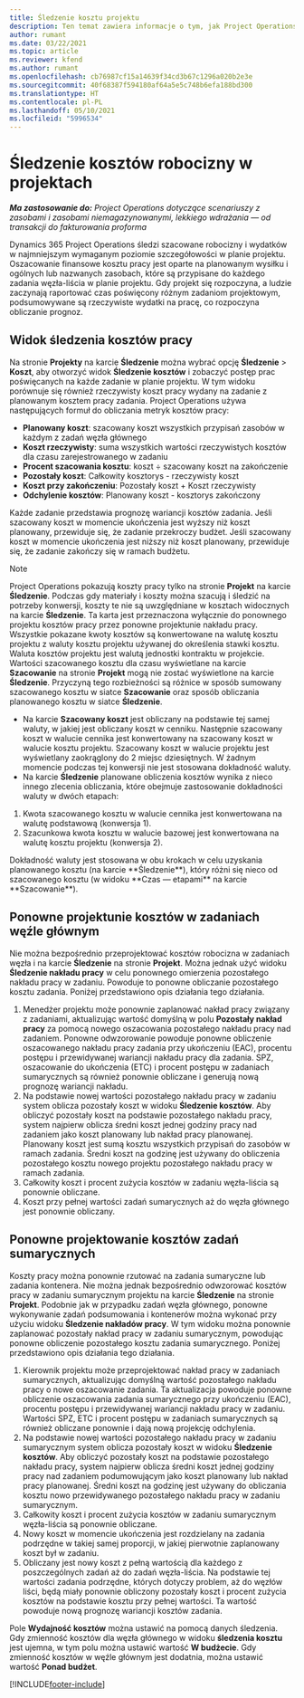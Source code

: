 ```yaml
---
title: Śledzenie kosztu projektu
description: Ten temat zawiera informacje o tym, jak Project Operations śledzą postęp w stosunku do kosztów pracy i wydatków na projekt.
author: rumant
ms.date: 03/22/2021
ms.topic: article
ms.reviewer: kfend
ms.author: rumant
ms.openlocfilehash: cb76987cf15a14639f34cd3b67c1296a020b2e3e
ms.sourcegitcommit: 40f68387f594180af64a5e5c748b6efa188bd300
ms.translationtype: HT
ms.contentlocale: pl-PL
ms.lasthandoff: 05/10/2021
ms.locfileid: "5996534"
---
```

# <a name="labor-cost-tracking-on-projects"></a>Śledzenie kosztów robocizny w projektach

_**Ma zastosowanie do:** Project Operations dotyczące scenariuszy z zasobami i zasobami niemagazynowanymi, lekkiego wdrażania — od transakcji do fakturowania proforma_

Dynamics 365 Project Operations śledzi szacowane robocizny i wydatków w najmniejszym wymaganym poziomie szczegółowości w planie projektu. Oszacowanie finansowe kosztu pracy jest oparte na planowanym wysiłku i ogólnych lub nazwanych zasobach, które są przypisane do każdego zadania węzła-liścia w planie projektu. Gdy projekt się rozpoczyna, a ludzie zaczynają raportować czas poświęcony różnym zadaniom projektowym, podsumowywane są rzeczywiste wydatki na pracę, co rozpoczyna obliczanie prognoz.

## <a name="labor-cost-tracking-view"></a>Widok śledzenia kosztów pracy

Na stronie **Projekty** na karcie **Śledzenie** można wybrać opcję **Śledzenie** > **Koszt**, aby otworzyć widok **Śledzenie kosztów** i zobaczyć postęp prac poświęcanych na każde zadanie w planie projektu. W tym widoku porównuje się również rzeczywisty koszt pracy wydany na zadanie z planowanym kosztem pracy zadania. Project Operations używa następujących formuł do obliczania metryk kosztów pracy:

- **Planowany koszt**: szacowany koszt wszystkich przypisań zasobów w każdym z zadań węzła głównego
- **Koszt rzeczywisty**: suma wszystkich wartości rzeczywistych kosztów dla czasu zarejestrowanego w zadaniu
- **Procent szacowania kosztu**: koszt ÷ szacowany koszt na zakończenie
- **Pozostały koszt**: Całkowity kosztorys - rzeczywisty koszt
- **Koszt przy zakończeniu**: Pozostały koszt + Koszt rzeczywisty
- **Odchylenie kosztów**: Planowany koszt - kosztorys zakończony

Każde zadanie przedstawia prognozę wariancji kosztów zadania. Jeśli szacowany koszt w momencie ukończenia jest wyższy niż koszt planowany, przewiduje się, że zadanie przekroczy budżet. Jeśli szacowany koszt w momencie ukończenia jest niższy niż koszt planowany, przewiduje się, że zadanie zakończy się w ramach budżetu.

>[!NOTE]
> Project Operations pokazują koszty pracy tylko na stronie **Projekt** na karcie **Śledzenie**. Podczas gdy materiały i koszty można szacują i śledzić na potrzeby konwersji, koszty te nie są uwzględniane w kosztach widocznych na karcie **Śledzenie**. Ta karta jest przeznaczona wyłącznie do ponownego projektu kosztów pracy przez ponowne projektunie nakładu pracy.
Wszystkie pokazane kwoty kosztów są konwertowane na walutę kosztu projektu z waluty kosztu projektu używanej do określenia stawki kosztu. Waluta kosztów projektu jest walutą jednostki kontraktu w projekcie. Wartości szacowanego kosztu dla czasu wyświetlane na karcie **Szacowanie** na stronie **Projekt** mogą nie zostać wyświetlone na karcie **Śledzenie**. Przyczyną tego rozbieżności są różnice w sposób sumowany szacowanego kosztu w siatce **Szacowanie** oraz sposób obliczania planowanego kosztu w siatce **Śledzenie**. 
>
> - Na karcie **Szacowany koszt** jest obliczany na podstawie tej samej waluty, w jakiej jest obliczany koszt w cenniku. Następnie szacowany koszt w walucie cennika jest konwertowany na szacowany koszt w walucie kosztu projektu. Szacowany koszt w walucie projektu jest wyświetlany zaokrąglony do 2 miejsc dziesiętnych. W żadnym momencie podczas tej konwersji nie jest stosowana dokładność waluty. 
> - Na karcie **Śledzenie** planowane obliczenia kosztów wynika z nieco innego zlecenia obliczania, które obejmuje zastosowanie dokładności waluty w dwóch etapach: 
   ><ol>
   ><li>Kwota szacowanego kosztu w walucie cennika jest konwertowana na walutę podstawową (konwersja 1).</li>
   ><li>Szacunkowa kwota kosztu w walucie bazowej jest konwertowana na walutę kosztu projektu (konwersja 2). </li>
   ></ol>
   >Dokładność waluty jest stosowana w obu krokach w celu uzyskania planowanego kosztu (na karcie **Śledzenie**), który różni się nieco od szacowanego kosztu (w widoku **Czas — etapami** na karcie **Szacowanie**). 
   
## <a name="reprojecting-costs-on-leaf-node-tasks"></a>Ponowne projektunie kosztów w zadaniach węźle głównym

Nie można bezpośrednio przeprojektować kosztów robocizna w zadaniach węzła i na karcie **Śledzenie** na stronie **Projekt**. Można jednak użyć widoku **Śledzenie nakładu pracy** w celu ponownego omierzenia pozostałego nakładu pracy w zadaniu. Powoduje to ponowne obliczanie pozostałego kosztu zadania. Poniżej przedstawiono opis działania tego działania.

1. Menedżer projektu może ponownie zaplanować nakład pracy związany z zadaniami, aktualizując wartość domyślną w polu **Pozostały nakład pracy** za pomocą nowego oszacowania pozostałego nakładu pracy nad zadaniem. Ponowne odwzorowanie powoduje ponowne obliczenie oszacowanego nakładu pracy zadania przy ukończeniu (EAC), procentu postępu i przewidywanej wariancji nakładu pracy dla zadania. SPZ, oszacowanie do ukończenia (ETC) i procent postępu w zadaniach sumarycznych są również ponownie obliczane i generują nową prognozę wariancji nakładu.
2. Na podstawie nowej wartości pozostałego nakładu pracy w zadaniu system oblicza pozostały koszt w widoku **Śledzenie kosztów**. Aby obliczyć pozostały koszt na podstawie pozostałego nakładu pracy, system najpierw oblicza średni koszt jednej godziny pracy nad zadaniem jako koszt planowany lub nakład pracy planowanej. Planowany koszt jest sumą kosztu wszystkich przypisań do zasobów w ramach zadania. Średni koszt na godzinę jest używany do obliczenia pozostałego kosztu nowego projektu pozostałego nakładu pracy w ramach zadania.
3. Całkowity koszt i procent zużycia kosztów w zadaniu węzła-liścia są ponownie obliczane.
4. Koszt przy pełnej wartości zadań sumarycznych aż do węzła głównego jest ponownie obliczany.

## <a name="reprojecting-costs-on-summary-tasks"></a>Ponowne projektowanie kosztów zadań sumarycznych

Koszty pracy można ponownie rzutować na zadania sumaryczne lub zadania kontenera. Nie można jednak bezpośrednio odwzorować kosztów pracy w zadaniu sumarycznym projektu na karcie **Śledzenie** na stronie **Projekt**. Podobnie jak w przypadku zadań węzła głównego, ponowne wykonywanie zadań podsumowania i kontenerów można wykonać przy użyciu widoku **Śledzenie nakładów pracy**. W tym widoku można ponownie zaplanować pozostały nakład pracy w zadaniu sumarycznym, powodując ponowne obliczenie pozostałego kosztu zadania sumarycznego. Poniżej przedstawiono opis działania tego działania.

1. Kierownik projektu może przeprojektować nakład pracy w zadaniach sumarycznych, aktualizując domyślną wartość pozostałego nakładu pracy o nowe oszacowanie zadania. Ta aktualizacja powoduje ponowne obliczenie oszacowania zadania sumarycznego przy ukończeniu (EAC), procentu postępu i przewidywanej wariancji nakładu pracy w zadaniu. Wartości SPZ, ETC i procent postępu w zadaniach sumarycznych są również obliczane ponownie i dają nową projekcję odchylenia.
2. Na podstawie nowej wartości pozostałego nakładu pracy w zadaniu sumarycznym system oblicza pozostały koszt w widoku **Śledzenie kosztów**. Aby obliczyć pozostały koszt na podstawie pozostałego nakładu pracy, system najpierw oblicza średni koszt jednej godziny pracy nad zadaniem podumowującym jako koszt planowany lub nakład pracy planowanej. Średni koszt na godzinę jest używany do obliczania kosztu nowo przewidywanego pozostałego nakładu pracy w zadaniu sumarycznym.
3. Całkowity koszt i procent zużycia kosztów w zadaniu sumarycznym węzła-liścia są ponownie obliczane.
4. Nowy koszt w momencie ukończenia jest rozdzielany na zadania podrzędne w takiej samej proporcji, w jakiej pierwotnie zaplanowany koszt był w zadaniu.
5. Obliczany jest nowy koszt z pełną wartością dla każdego z poszczególnych zadań aż do zadań węzła-liścia. Na podstawie tej wartości zadania podrzędne, których dotyczy problem, aż do węzłów liści, będą miały ponownie obliczony pozostały koszt i procent zużycia kosztów na podstawie kosztu przy pełnej wartości. Ta wartość powoduje nową prognozę wariancji kosztów zadania. 


Pole **Wydajność kosztów** można ustawić na pomocą danych śledzenia. Gdy zmienność kosztów dla węzła głównego w widoku **śledzenia kosztu** jest ujemna, w tym polu można ustawić wartość **W budżecie**. Gdy zmienność kosztów w węźle głównym jest dodatnia, można ustawić wartość **Ponad budżet**.


[!INCLUDE[footer-include](../includes/footer-banner.md)]
